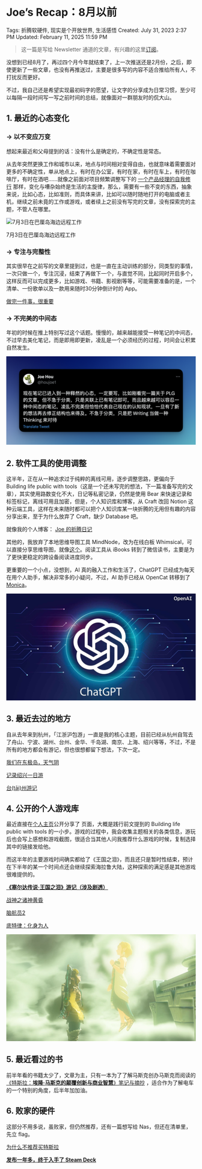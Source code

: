 # Joe’s Recap：8月以前

Tags: 折腾软硬件, 现实是个开放世界, 生活感悟
Created: July 31, 2023 2:37 PM
Updated: February 11, 2025 11:59 PM

> 这一篇是写给 Newsletter 通道的文章，有兴趣的这里[订阅](https://houjoe.zhubai.love/)。
> 

没想到已经8月了，再过四个月今年就结束了，上一次推送还是2月份，之后，即使更新了一些文章，也没有再推送过，主要是很多写的内容不适合推给所有人，不打扰反而更好。

不过，我自己还是希望实现最初码字的愿望，让文字的分享成为日常习惯，至少可以每隔一段时间写一写之前时间的总结，就像面对一群朋友时的侃大山。

## 1. 最近的心态变化

### → 以不变应万变

想起来最近和父母提到的话：没有什么是确定的，不确定性是常态。

从去年突然更换工作和城市以来，地点与时间相对变得自由，也就意味着需要面对更多的不确定性，单从地点上，有时在办公室，有时在家，有时在车上，有时在咖啡厅，有时在酒吧……就像之前面对项目频繁调整写下的 [一个产品经理的自我修行](https://www.notion.so/ce982323585943b5be1a3fd1d74183af?pvs=21) 那样，变化与嘈杂始终是生活的主旋律，那么，需要有一些不变的东西，抽象来说，比如心态，比如准则，而具体来讲，比如可以随时随地打开的电脑或者主机，继续之前未竟的工作或游戏，或者续上之前没有写完的文章，没有探索完的主题，不管人在哪里。

![7月3日在巴厘岛海边远程工作](Joe%E2%80%99s%20Recap%EF%BC%9A8%E6%9C%88%E4%BB%A5%E5%89%8D%20aec1aa7be8a040a38a03d5c36e0b4842/Untitled.png)

7月3日在巴厘岛海边远程工作

### → 专注与完整性

其实很早在之前写的文章里提到过，也是一直在主动训练的部分，同类型的事情，一次只做一个，专注沉浸，结束了再做下一个，与直觉不同，比起同时开启多个，这样反而可以完成更多，比如游戏、书籍、影视剧等等，可能需要准备的是，一个清单、一份歌单以及一款用来随时30分钟倒计时的 App。

[做完一件事，很重要](https://www.notion.so/fb7a4573831d4d8bb13edf831ad335e7?pvs=21) 

### → 不完美的中间态

年初的时候在推上特别写过这个话题。慢慢的，越来越能接受一种笔记的中间态，不过早去美化笔记，而是即用即更新，凌乱是一个必须经历的过程，时间会让积累自然发生。

![Untitled](Joe%E2%80%99s%20Recap%EF%BC%9A8%E6%9C%88%E4%BB%A5%E5%89%8D%20aec1aa7be8a040a38a03d5c36e0b4842/Untitled%201.png)

## 2. 软件工具的使用调整

这半年，正在从一种追求过于纯粹的离线可用，逐步调整思路，更偏向于 Building life public with tools（这是一个还未写完的想法，下一篇准备写完的文章），其实使用路数变化不大，日记等私密记录，仍然是使用 Bear 来快速记录和标签标记，离线可用且加密，但是，个人知识库和博客，从 Craft 改回 Notion 这种云端工具，这样在未来随时都可以把个人知识库某一块折腾的无用但有趣的内容分享出来，至于为什么放弃了 Craft，缺少 Database 吧。

就像我的个人博客： [Joe 的折腾日记](https://www.notion.so/Joe-2a85f5be01004cd2b6a5ad26fbb948b1?pvs=21) 

其他的，我放弃了本地思维导图工具 MindNode，改为在线白板 Whimsical，可以直接分享思维导图，就像[这个](https://whimsical.com/s3pm6mwq1RT6jF3WFmTph)。阅读工具从 iBooks 转到了微信读书，主要是为了更快更稳定的跨设备阅读进度同步。

更重要的一个小点，没想到，AI 真的融入工作和生活了，ChatGPT 已经成为每天在用个人助手，解决非常多的小疑问，不过，AI 助手已经从 OpenCat 转移到了 [Monica](https://www.notion.so/Joe-s-Recap-8-aec1aa7be8a040a38a03d5c36e0b4842?pvs=21)。

![Untitled](Joe%E2%80%99s%20Recap%EF%BC%9A8%E6%9C%88%E4%BB%A5%E5%89%8D%20aec1aa7be8a040a38a03d5c36e0b4842/Untitled%202.png)

## 3. 最近去过的地方

自从去年来到杭州，「江浙沪包游」一直是我的核心主题，目前已经从杭州自驾去了舟山、宁波、湖州、台州、金华、千岛湖、南京、上海、绍兴等等，不过，不是所有的地方都会有游记，但也很想都留下想法，下次一定。

[我们在东极岛，天气阴](https://www.notion.so/c52918263d2d4ac599d80299857e8a1c?pvs=21) 

[记录绍兴一日游](https://www.notion.so/784ff2b52530417cad4867c32e372026?pvs=21) 

[台(tāi)州游记](https://www.notion.so/ta-i-09d97fd604684e759de5ef5ecbfd69eb?pvs=21) 

## 4. 公开的个人游戏库

最近直接在[个人主页](https://www.notion.so/Joe-2a85f5be01004cd2b6a5ad26fbb948b1?pvs=21)公开分享了 [](https://www.notion.so/d34dd37c78ba44c5abbc34e417d94ccf?pvs=21) 页面，大概是践行前文提到的 Building life public with tools 的一小步。游戏的过程中，我会收集主题相关的各类信息，游玩后也会写上感想和游戏截图，很适合当其他人问我推荐什么游戏的时候，复制选择其中的链接发给他。

而这半年的主要游戏时间确实都给了《王国之泪》，而且还只是暂时性结束，预计在下半年的某一个时间点还会继续探索海拉鲁大陆，这种探索的满足感是其他游戏很难提供的。

[**《塞尔达传说·王国之泪》游记（涉及剧透）**](https://www.notion.so/cb7610700b47400995e9301b6b2f3ec7?pvs=21) 

[战神之诸神黄昏](https://www.notion.so/59e08de7e95b4b2fa76e30d0c2a66a15?pvs=21) 

[脑航员2](https://www.notion.so/2-e1ccdd0038dd47bb8b4cc99a0a492f25?pvs=21) 

[底特律：化身为人](https://www.notion.so/1424b91cdd8e41d4b1d586670fc41697?pvs=21) 

![Untitled](Joe%E2%80%99s%20Recap%EF%BC%9A8%E6%9C%88%E4%BB%A5%E5%89%8D%20aec1aa7be8a040a38a03d5c36e0b4842/Untitled%203.png)

## 5. 最近看过的书

前半年看的书籍太少了，文章为主，只有一本为了了解马斯克创办马斯克而阅读的 [《特斯拉：**埃隆·马斯克的颠覆创新与商业智慧**》笔记与摘抄](https://www.notion.so/ca1d885636c64d6381917467efdbd29b?pvs=21) ，适合作为了解电车的一个特别的角度，后半年加加油。

## 6. 败家的硬件

这部分不用多说，虽败家，但仍然推荐，还有一篇想写给 Nas，但还在清单里，先立 flag。

[为什么不推荐买特斯拉](https://www.notion.so/a75e469382ae41d6a369c9d3357885e8?pvs=21) 

[**发布一年多，终于入手了 Steam Deck**](https://www.notion.so/Steam-Deck-69bd595650e141da94146521e5a3c10a?pvs=21)